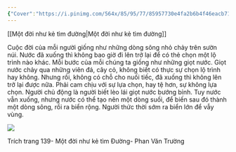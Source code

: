 ```yaml
---
{"Cover":"https://i.pinimg.com/564x/85/95/77/85957730e4fa2b6b4f46eacb71b49bec.jpg","Book_name":"Một đời như kẻ tìm Đường","tags":null,"aliases":null,"author":"Phan Văn Trường","link":null,"dg-publish":true,"permalink":"/Book_ Reading 2024/Những câu nói hay trong sách/Cuộc đời/","dgPassFrontmatter":true,"noteIcon":"2","created":"2024-02-29T09:58:52.006+07:00","updated":"2023-12-21T18:03:17.000+07:00"}
---
```


[[Một đời như kẻ tìm đường\|Một đời như kẻ tìm đường]]

Cuộc đời của mỗi người giống như những dòng sông nhỏ chảy trên sườn núi. 
Nước đã xuống thì không bao giờ đi lên trở lại để có thẻ chọn một lộ trình nào khác. 
Mỗi bước của mỗi chúng ta giống như những giọt nước. 
Giọt nước chảy qua những viên đá, cây cỏ, không biết có thực sự chọn lộ trình hay không. Nhưng rồi, không có chỗ cho nuối tiếc, đã xuống thì không lên trở lại được nữa. 
Phải cam chịu với sự lựa chọn, hay tệ hơn, sự không lựa chọn.
Người chủ động là người biết lèo lái giọt nước bướng bỉnh. Tuy nước vẫn xuống, nhưng nước có thể tạo nên một dòng suối, để biến sau đó thành một dòng sông, rồi ra biển rộng. Người thức thời sớm ra biển lớn để vẫy vùng.


![](https://i.imgur.com/xwX1caO.png)



 Trích trang 139- Một đời như kẻ tìm Đường- Phan Văn Trường
 